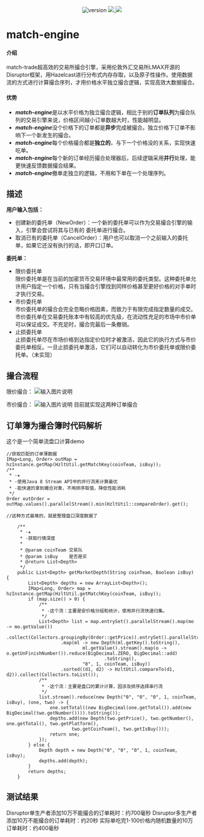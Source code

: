 <p align="center">
    <img alt="version" src="https://img.shields.io/badge/version-0.0.1--SNAPSHOT-blue">
    <a target="_blank" href="https://www.apache.org/licenses/LICENSE-2.0.html">
        <img src="https://img.shields.io/badge/License-Apache%202.0-blue.svg" ></img>
    </a>
    <a target="_blank" href="https://www.oracle.com/technetwork/java/javase/downloads/index.html">
        <img src="https://img.shields.io/badge/JDK-1.8+-green.svg" ></img>
    </a>
</p>

# match-engine

#### 介绍
match-trade超高效的交易所撮合引擎，采用伦敦外汇交易所LMAX开源的Disruptor框架，用Hazelcast进行分布式内存存取，以及原子性操作。使用数据流的方式进行计算撮合序列，才用价格水平独立撮合逻辑，实现高效大数据撮合。

#### 优势
- ***match-engine***是以水平价格为独立撮合逻辑，相比于别的**订单队列**为撮合队列的交易引擎来说，价格区间越小订单数越大时，性能越明显。
- ***match-engine***没个价格下的订单都是**异步**完成被撮合。独立价格下订单不影响下一个新发生的撮合。
- ***match-engine***每个价格撮合都是**独立的**，与下一个价格没的关系，实现快速吃单。
- ***match-engine***每个新的订单经历撮合处理器后，后续逻辑采用**并行**处理，能更快速反馈数据撮合结果。
- ***match-engine***撤单走独立的逻辑，不用和下单在一个处理序列。

## 描述
**用户输入包括：**
- 创建新的委托单（NewOrder）：一个新的委托单可以作为交易撮合引擎的输入，引擎会尝试将其与已有的 委托单进行撮合。
- 取消已有的委托单（CancelOrder）：用户也可以取消一个之前输入的委托单，如果它还没有执行的话，即开口订单。

**委托单：**
- 限价委托单    
    限价委托单是在当前的加密货币交易环境中最常用的委托类型。这种委托单允许用户指定一个价格，只有当撮合引擎找到同样价格甚至更好价格的对手单时才执行交易。
- 市价委托单   
    市价委托单的撮合会完全忽略价格因素，而致力于有限完成指定数量的成交。市价委托单在交易委托账本中有较高的优先级，在流动性充足的市场中市价单可以保证成交。不充足时，撮合完最后一条撤销。
- 止损委托单   
    止损委托单尽在市场价格到达指定价位时才被激活，因此它的执行方式与市价委托单相反。一旦止损委托单激活，它们可以自动转化为市价委托单或限价委托单。（未实现）

## 撮合流程
限价撮合：
![输入图片说明](https://images.gitee.com/uploads/images/2019/1223/093137_a98aa989_538536.jpeg "limit.jpg")

市价撮合：
![输入图片说明](https://images.gitee.com/uploads/images/2019/1223/093204_e3020309_538536.jpeg "market.jpg")
目前就实现这两种订单撮合

## 订单簿为撮合簿时代码解析
这个是一个简单流盘口计算demo
```
//获取匹配的订单薄数据
IMap<Long, Order> outMap = hzInstance.getMap(HzltUtil.getMatchKey(coinTeam, isBuy));
/**
 * -★
 * -使用Java 8 Stream API中的并行流来计算最优
 * -能快速的拿到撮合对象，不用排序取值，降低性能消耗
 */
Order outOrder = outMap.values().parallelStream().min(HzltUtil::compareOrder).get();

//这种方式最难的，就是整理盘口深度数据了

    /**
     * -★
	 * -获取行情深度
	 * 
	 * @param coinTeam 交易队
	 * @param isBuy    是否是买
	 * @return List<Depth>
	 */
	public List<Depth> getMarketDepth(String coinTeam, Boolean isBuy) {
		List<Depth> depths = new ArrayList<Depth>();
		IMap<Long, Order> map = hzInstance.getMap(HzltUtil.getMatchKey(coinTeam, isBuy));
		if (map.size() > 0) {
			/**
			 * -这个流：主要是安价格分组和统计，使用并行流快速归集。
			 */ 
			List<Depth> list = map.entrySet().parallelStream().map(mo -> mo.getValue())
					.collect(Collectors.groupingBy(Order::getPrice)).entrySet().parallelStream()
					.map(ml -> new Depth(ml.getKey().toString(),
							ml.getValue().stream().map(o -> o.getUnFinishNumber()).reduce(BigDecimal.ZERO, BigDecimal::add)
									.toString(),
							"0", 1, coinTeam, isBuy))
					.sorted((d1, d2) -> HzltUtil.compareTo(d1, d2)).collect(Collectors.toList());
			/**
			 * -这个流：主要是盘口的累计计算，因涉及排序选择串行流
			 */
			list.stream().reduce(new Depth("0", "0", "0", 1, coinTeam, isBuy), (one, two) -> {
				one.setTotal((new BigDecimal(one.getTotal()).add(new BigDecimal(two.getNumber()))).toString());
				depths.add(new Depth(two.getPrice(), two.getNumber(), one.getTotal(), two.getPlatform(),
						two.getCoinTeam(), two.getIsBuy()));
				return one;
			});
		} else {
			Depth depth = new Depth("0", "0", "0", 1, coinTeam, isBuy);
			depths.add(depth);
		}
		return depths;
	}
```
## 测试结果
Disruptor单生产者添加10万不能撮合的订单耗时：约700毫秒
Disruptor多生产者添加10万不能撮合的订单耗时：约20秒
实际单吃完1-100价格内随机数量的10万订单耗时：约400毫秒